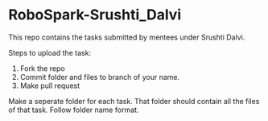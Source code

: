 # RoboSpark-Srushti_Dalvi
This repo contains the tasks submitted by mentees under Srushti Dalvi.

Steps to upload the task:
 
1. Fork the repo
2. Commit folder and files to branch of your name.
3. Make pull request

Make a seperate folder for each task. That folder should contain all the files of that task. Follow folder name format.
